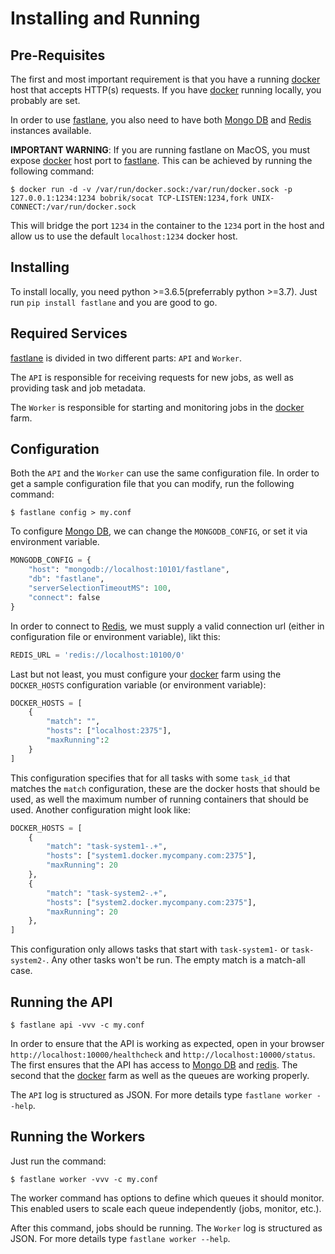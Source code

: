# Installing and Running

## Pre-Requisites

The first and most important requirement is that you have a running [docker](https://docs.docker.com/) host that accepts HTTP(s) requests. If you have [docker](https://docs.docker.com/) running locally, you probably are set.

In order to use [fastlane](https://github.com/fastlane), you also need to have both [Mongo DB](https://www.mongodb.com/) and [Redis](https://redis.io/) instances available. 

**IMPORTANT WARNING**: If you are running fastlane on MacOS, you must expose [docker](https://docs.docker.com/) host port to [fastlane](https://github.com/fastlane). This can be achieved by running the following command:

    $ docker run -d -v /var/run/docker.sock:/var/run/docker.sock -p 127.0.0.1:1234:1234 bobrik/socat TCP-LISTEN:1234,fork UNIX-CONNECT:/var/run/docker.sock

This will bridge the port `1234` in the container to the `1234` port in the host and allow us to use the default `localhost:1234` docker host.

## Installing

To install locally, you need python >=3.6.5(preferrably python >=3.7). Just run `pip install fastlane` and you are good to go.

## Required Services

[fastlane](https://github.com/fastlane) is divided in two different parts: `API` and `Worker`.

The `API` is responsible for receiving requests for new jobs, as well as providing task and job metadata.

The `Worker` is responsible for starting and monitoring jobs in the [docker](https://docs.docker.com/) farm.

## Configuration

Both the `API` and the `Worker` can use the same configuration file. In order to get a sample configuration file that you can modify, run the following command:

    $ fastlane config > my.conf

To configure [Mongo DB](https://www.mongodb.com/), we can change the `MONGODB_CONFIG`, or set it via environment variable.

```python
MONGODB_CONFIG = {
    "host": "mongodb://localhost:10101/fastlane",
    "db": "fastlane",
    "serverSelectionTimeoutMS": 100,
    "connect": false
}
```

In order to connect to [Redis](https://redis.io/), we must supply a valid connection url (either in configuration file or environment variable), likt this:

```python
REDIS_URL = 'redis://localhost:10100/0'
```

Last but not least, you must configure your [docker](https://docs.docker.com/) farm using the `DOCKER_HOSTS` configuration variable (or environment variable):

```python
DOCKER_HOSTS = [
    {
        "match": "",
        "hosts": ["localhost:2375"],
        "maxRunning":2
    }
]
```

This configuration specifies that for all tasks with some `task_id` that matches the `match` configuration, these are the docker hosts that should be used, as well the maximum number of running containers that should be used. Another configuration might look like:

```python
DOCKER_HOSTS = [
    {
        "match": "task-system1-.+",
        "hosts": ["system1.docker.mycompany.com:2375"],
        "maxRunning": 20
    },
    {
        "match": "task-system2-.+",
        "hosts": ["system2.docker.mycompany.com:2375"],
        "maxRunning": 20
    },
]
```

This configuration only allows tasks that start with `task-system1-` or `task-system2-`. Any other tasks won't be run. The empty match is a match-all case.

## Running the API

    $ fastlane api -vvv -c my.conf

In order to ensure that the API is working as expected, open in your browser `http://localhost:10000/healthcheck` and `http://localhost:10000/status`. The first ensures that the API has access to [Mongo DB](https://www.mongodb.com/) and [redis](https://redis.io/). The second that the [docker](https://docs.docker.com/) farm as well as the queues are working properly.

The `API` log is structured as JSON. For more details type `fastlane worker --help`.

## Running the Workers

Just run the command:

    $ fastlane worker -vvv -c my.conf

The worker command has options to define which queues it should monitor. This enabled users to scale each queue independently (jobs, monitor, etc.).

After this command, jobs should be running. The `Worker` log is structured as JSON. For more details type `fastlane worker --help`.

